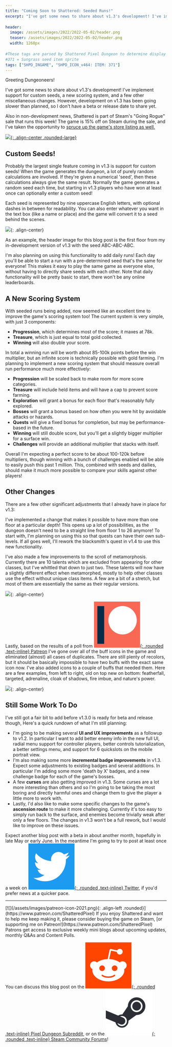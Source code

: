```yaml
---
title: "Coming Soon to Shattered: Seeded Runs!"
excerpt: "I've got some news to share about v1.3's development! I've implement support for custom seeds, a new scoring system, and a few other miscellaneous changes. However, development on v1.3 has been going slower than planned, so I don't have a beta or release date to share yet."

header:
  image: /assets/images/2022/2022-05-02/header.png
  teaser: /assets/images/2022/2022-05-02/header.png
  width: 1260px

#These tags are parsed by Shattered Pixel Dungeon to determine display in its news feed
#371 = Sungrass seed item sprite
tags: ["SHPD_INGAME", "SHPD_ICON_v464: ITEM: 371"]
---
```


Greeting Dungeoneers!

I've got some news to share about v1.3's development! I've implement support for custom seeds, a new scoring system, and a few other miscellaneous changes. However, development on v1.3 has been going slower than planned, so I don't have a beta or release date to share yet.

Also in non-development news, Shattered is part of Steam's "Going Rogue" sale that runs this week! The game is 15% off on Steam during the sale, and I've taken the opportunity to [spruce up the game's store listing as well.](https://store.steampowered.com/app/1769170/Shattered_Pixel_Dungeon/)

[![](/assets/images/{{page.date|date:'%Y/%Y-%m-%d'}}/going-rogue.png){: .align-center .rounded-large}](https://store.steampowered.com/app/1769170/Shattered_Pixel_Dungeon/)

## Custom Seeds!

Probably the largest single feature coming in v1.3 is support for custom seeds! When the game generates the dungeon, a lot of purely random calculations are involved. If they're given a numerical 'seed', then these calculations always give the same result. Normally the game generates a random seed each time, but starting in v1.3 players who have won at least once can optionally enter a custom seed!

Each seed is represented by nine uppercase English letters, with optional dashes in between for readability. You can also enter whatever you want in the text box (like a name or place) and the game will convert it to a seed behind the scenes.

![](/assets/images/{{page.date|date:'%Y/%Y-%m-%d'}}/seed-entry.png){: .align-center}

As an example, the header image for this blog post is the first floor from my in-development version of v1.3 with the seed ABC-ABC-ABC.

I'm also planning on using this functionality to add daily runs! Each day you'll be able to start a run with a pre-determined seed that's the same for everyone! This makes it easy to play the same game as everyone else, without having to directly share seeds with each other. Note that daily functionality will be pretty basic to start, there won't be any online leaderboards.

## A New Scoring System

With seeded runs being added, now seemed like an excellent time to improve the game's scoring system too! The current system is very simple, with just 3 components:

- **Progression**, which determines most of the score; it maxes at 78k.
- **Treasure**, which is just equal to total gold collected.
- **Winning** will also double your score.

In total a winning run will be worth about 85-100k points before the win multiplier, but an infinite score is technically possible with gold farming. I'm planning to implement a new scoring system that should measure overall run performance much more effectively:

- **Progression** will be scaled back to make room for more score categories.
- **Treasure** will include held items and will have a cap to prevent score farming.
- **Exploration** will grant a bonus for each floor that's reasonably fully explored.
- **Bosses** will grant a bonus based on how often you were hit by avoidable attacks or hazards.
- **Quests** will give a fixed bonus for completion, but may be performance-based in the future.
- **Winning** will still double score, but you'll get a slightly bigger multiplier for a surface win.
- **Challenges** will provide an additional multiplier that stacks with itself.

Overall I'm expecting a perfect score to be about 100-120k before multipliers, though winning with a bunch of challenges enabled will be able to easily push this past 1 million. This, combined with seeds and dailies, should make it much more possible to compare your skills against other players!

## Other Changes

There are a few other significant adjustments that I already have in place for v1.3:

I've implemented a change that makes it possible to have more than one floor at a particular depth! This opens up a lot of possibilities, as the dungeon doesn't need to be a straight line from floor 1 to 26 anymore! To start with, I'm planning on using this so that quests can have their own sub-levels. If all goes well, I'll rework the blacksmith's quest in v1.4 to use this new functionality.

I've also made a few improvements to the scroll of metamorphosis. Currently there are 10 talents which are excluded from appearing for other classes, but I've whittled that down to just two. These talents will now have a slightly different effect when metamorphed, mostly to help other classes use the effect without unique class items. A few are a bit of a stretch, but most of them are essentially the same as their regular versions.

![](/assets/images/{{page.date|date:'%Y/%Y-%m-%d'}}/metamorph.png){: .align-center}

Lastly, based on the results of a poll from [![](/assets/images/patreon-icon-2021.png){: .rounded .text-inline} Patreon](https://www.patreon.com/ShatteredPixel) I've gone over all of the buff icons in the game and eliminated (almost) all cases of duplicates. There are still plenty of recolors, but it should be basically impossible to have two buffs with the exact same icon now. I've also added icons to a couple of buffs that needed them. Here are a few examples, from left to right, old on top new on bottom: featherfall, targeted, adrenaline, cloak of shadows, fire imbue, and nature's power.

![](/assets/images/{{page.date|date:'%Y/%Y-%m-%d'}}/buff-icons.png){: .align-center}

## Still Some Work To Do

I've still got a fair bit to add before v1.3.0 is ready for beta and release though, Here's a quick rundown of what I'm still planning:

- I'm going to be making several **UI and UX improvements** as a followup to v1.2. In particular I want to add better enemy info in the new full UI, radial menu support for controller players, better controls tutorialization, a better settings menu, and support for 6 quickslots on the mobile portrait view.
- I'm also making some more **incremental badge improvements** in v1.3. Expect some adjustments to existing badges and several additions. In particular I'm adding some more 'death by X' badges, and a new challenge badge for each of the game's bosses.
- A few **curses** are also getting improved in v1.3. Some curses are a lot more interesting than others and so I'm going to be taking the most boring and directly harmful ones and change them to give the player a little more to work with.
- Lastly, I'd also like to make some specific changes to the game's **ascension route** to make it more challenging. Currently it's too easy to simply run back to the surface, and enemies become trivially weak after only a few floors. The changes in v1.3 won't be a full rework, but I would like to improve on these issues.

Expect another blog post with a beta in about another month, hopefully in late May or early June. In the meantime I'm going to try to post at least once a week on [![](/assets/images/twitter-icon.png){: .rounded .text-inline} Twitter](https://twitter.com/ShatteredPixel), if you'd prefer news at a quicker pace.

---

<div markdown="1" style="display: inline-block;">
[![](/assets/images/patreon-icon-2021.png){: .align-left .rounded}](https://www.patreon.com/ShatteredPixel) If you enjoy Shattered and want to help me keep making it, please consider buying the game on Steam, [or supporting me on Patreon!](https://www.patreon.com/ShatteredPixel) Patrons get access to exclusive weekly mini blogs about upcoming updates, monthly Q&As and Content Polls.
</div>

You can discuss this blog post on the [![](/assets/images/reddit-icon.png){: .rounded .text-inline} Pixel Dungeon Subreddit](https://www.reddit.com/r/PixelDungeon/comments/ugv2d1/), or on the [![](/assets/images/steam-icon.png){: .rounded .text-inline} Steam Community Forums](https://steamcommunity.com/app/1769170/eventcomments/3273564019260330643)!